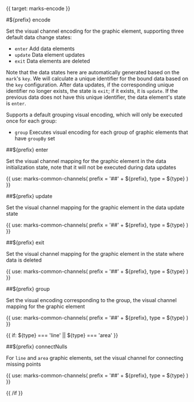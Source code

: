 {{ target: marks-encode }}

#${prefix} encode

Set the visual channel encoding for the graphic element, supporting three default data change states:

- `enter` Add data elements
- `update` Data element updates
- `exit` Data elements are deleted

Note that the data states here are automatically generated based on the `mark`'s `key`. We will calculate a unique identifier for the bound data based on the `key` configuration. After data updates, if the corresponding unique identifier no longer exists, the state is `exit`; if it exists, it is `update`. If the previous data does not have this unique identifier, the data element's state is `enter`.

Supports a default grouping visual encoding, which will only be executed once for each group:

- `group` Executes visual encoding for each group of graphic elements that have `groupBy` set

##${prefix} enter

Set the visual channel mapping for the graphic element in the data initialization state, note that it will not be executed during data updates

{{ use: marks-common-channels(
  prefix = '##' + ${prefix},
  type = ${type}
) }}

##${prefix} update

Set the visual channel mapping for the graphic element in the data update state

{{ use: marks-common-channels(
  prefix = '##' + ${prefix},
  type = ${type}
) }}

##${prefix} exit

Set the visual channel mapping for the graphic element in the state where data is deleted

{{ use: marks-common-channels(
  prefix = '##' + ${prefix},
  type = ${type}
) }}

##${prefix} group

Set the visual encoding corresponding to the group, the visual channel mapping for the graphic element

{{ use: marks-common-channels(
  prefix = '##' + ${prefix},
  type = ${type}
) }}

{{ if: ${type} === 'line' || ${type} === 'area' }}

##${prefix} connectNulls

For `line` and `area` graphic elements, set the visual channel for connecting missing points

{{ use: marks-common-channels(
  prefix = '##' + ${prefix},
  type = ${type}
) }}

{{ /if }}
```
